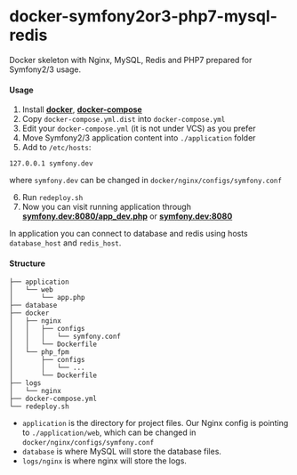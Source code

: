 # docker-symfony2or3-php7-mysql-redis

Docker skeleton with Nginx, MySQL, Redis and PHP7 prepared for Symfony2/3 usage.

#### Usage

1. Install **[docker](https://docs.docker.com/engine/installation/linux/ubuntu/)**, **[docker-compose](https://docs.docker.com/compose/install/)**
2. Copy `docker-compose.yml.dist` into `docker-compose.yml`
3. Edit your `docker-compose.yml` (it is not under VCS) as you prefer
4. Move Symfony2/3 application content into `./application` folder
5. Add to `/etc/hosts`:
```
127.0.0.1 symfony.dev
```
where `symfony.dev` can be changed in `docker/nginx/configs/symfony.conf`

6. Run `redeploy.sh`
7. Now you can visit running application through **[symfony.dev:8080/app_dev.php](http://symfony.dev:8080/app_dev.php)** or **[symfony.dev:8080](http://symfony.dev:8080)**

In application you can connect to database and redis using hosts `database_host` and `redis_host`.

#### Structure

```
├── application
│   └── web
│       └── app.php
├── database
├── docker
│   ├── nginx
│   │   ├── configs
│   │   │   └── symfony.conf
│   │   └── Dockerfile
│   └── php_fpm
│       ├── configs
│       │   └── ...
│       └── Dockerfile
├── logs
│   └── nginx
├── docker-compose.yml
└── redeploy.sh
```

- `application` is the directory for project files. Our Nginx config is pointing to `./application/web`, which can be changed in `docker/nginx/configs/symfony.conf`
- `database` is where MySQL will store the database files.
- `logs/nginx` is where nginx will store the logs.
